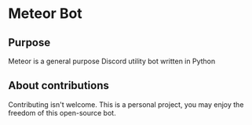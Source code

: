 # Meteor Bot

## Purpose
Meteor is a general purpose Discord utility bot written in Python
## About contributions
Contributing isn't welcome. This is a personal project, you may enjoy the freedom of this open-source bot.
